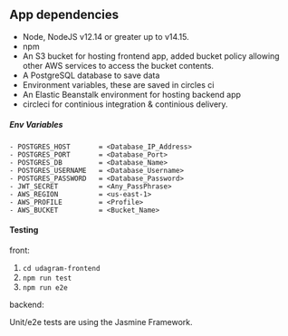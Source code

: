 ## App dependencies

- Node, NodeJS v12.14 or greater up to v14.15.
- npm
- An S3 bucket for hosting frontend app, added bucket policy allowing other AWS services to access the bucket contents.
- A PostgreSQL database to save data
- Environment variables, these are saved in circles ci
- An Elastic Beanstalk environment for hosting backend app
- circleci for continious integration & continious delivery.

##### Env Variables

```
- POSTGRES_HOST       = <Database_IP_Address>
- POSTGRES_PORT       = <Database_Port>
- POSTGRES_DB         = <Database_Name>
- POSTGRES_USERNAME   = <Database_Username>
- POSTGRES_PASSWORD   = <Database_Password>
- JWT_SECRET          = <Any_PassPhrase>
- AWS_REGION          = <us-east-1>
- AWS_PROFILE         = <Profile>
- AWS_BUCKET          = <Bucket_Name>
```

#### Testing

front:
1. `cd udagram-frontend`
2. `npm run test`
3. `npm run e2e`

backend:

Unit/e2e tests are using the Jasmine Framework.


